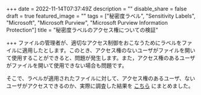 +++
date = 2022-11-14T07:37:49Z
description = ""
disable_share = false
draft = true
featured_image = ""
tags = ["秘密度ラベル", "Sensitivity Labels", "Microsoft", "Microsoft Purview", "Microsoft Purview Information Protection"]
title = "秘密度ラベルのアクセス権についての検証"

+++
ファイルの管理者が、適切なアクセス制御をおこなうためにラベルをファイルに適用したとします。このとき、アクセス権のないユーザがファイルを開いて使用することができると、問題が発生します。また，アクセス権のあるユーザがファイルを開いて使用できない場合も問題です。

そこで、ラベルが適用されたファイルに対して、アクセス権のあるユーザ、ないユーザがアクセスできるのか、実際に調査した結果を [こちら](https://tdu.box.com/s/uqlpca4pfg2syet4y3i684gdbrdm9ryd) にまとめました。